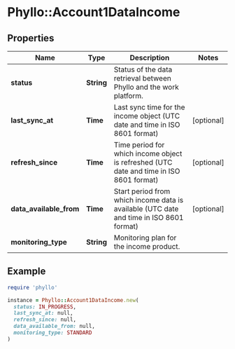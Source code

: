 # Phyllo::Account1DataIncome

## Properties

| Name | Type | Description | Notes |
| ---- | ---- | ----------- | ----- |
| **status** | **String** | Status of the data retrieval between Phyllo and the work platform. |  |
| **last_sync_at** | **Time** | Last sync time for the income object (UTC date and time in ISO 8601 format) | [optional] |
| **refresh_since** | **Time** | Time period for which income object is refreshed (UTC date and time in ISO 8601 format) | [optional] |
| **data_available_from** | **Time** | Start period from which income data is available (UTC date and time in ISO 8601 format) | [optional] |
| **monitoring_type** | **String** | Monitoring plan for the income product. |  |

## Example

```ruby
require 'phyllo'

instance = Phyllo::Account1DataIncome.new(
  status: IN_PROGRESS,
  last_sync_at: null,
  refresh_since: null,
  data_available_from: null,
  monitoring_type: STANDARD
)
```

